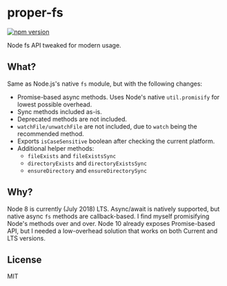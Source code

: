 # proper-fs
[![npm version](https://badge.fury.io/js/proper-fs.svg)](https://www.npmjs.com/package/proper-fs)

Node fs API tweaked for modern usage.

## What?

Same as Node.js's native `fs` module, but with the following changes:
- Promise-based async methods. Uses Node's native `util.promisify` for lowest possible overhead.
- Sync methods included as-is.
- Deprecated methods are not included.
- `watchFile/unwatchFile` are not included, due to `watch` being the recommended method.
- Exports `isCaseSensitive` boolean after checking the current platform.
- Additional helper methods:
  - `fileExists` and `fileExistsSync`
  - `directoryExists` and `directoryExistsSync`
  - `ensureDirectory` and `ensureDirectorySync`

## Why?

Node 8 is currently (July 2018) LTS. Async/await is natively supported, but native async `fs` methods are callback-based. I find myself promisifying Node's methods over and over. Node 10 already exposes Promise-based API, but I needed a low-overhead solution that works on both Current and LTS versions.

## License

MIT
